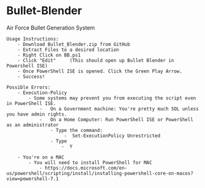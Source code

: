 # Bullet-Blender
Air Force Bullet Generation System


    Usage Instructions:
        - Download Bullet_Blender.zip from GitHub
        - Extract Files to a desired location
        - Right Click on BB.ps1
        - Click "Edit"     (This should open up Bullet Blender in Powershell ISE)
        - Once PowerShell ISE is opened. Click the Green Play Arrow.
        - Success!

    Possible Errors:
        - Execution-Policy 
            - Some systems may prevent you from executing the script even in PowerShell ISE.
                -   On a Government machine: You're pretty much SOL unless you have admin rights.
                -   On a Home Computer: Run PowerShell ISE or PowerShell as an administrator
                    - Type the command:
                         -  Set-ExecutionPolicy Unrestricted
                    - Type 
                        -  Y
  
        - You're on a MAC
            - You will need to install PowerShell for MAC
                - https://docs.microsoft.com/en-us/powershell/scripting/install/installing-powershell-core-on-macos?view=powershell-7.1
